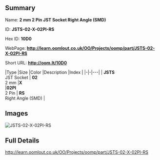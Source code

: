 

## Summary
 
Name: __2 mm 2 Pin JST Socket Right Angle (SMD)__

ID: __JSTS-02-X-02PI-RS__

Hex ID: __10D0__

WebPage: __http://learn.oomlout.co.uk/OO/Projects/oomp/part/JSTS-02-X-02PI-RS__

Short URL: __http://oom.lt/10D0__


|Type   |Size   |Color   |Description   |Index   |
|-|-|---|
| __JSTS__ <br>JST Socket  | __02__<br>2 mm   |__X__<br>    |__02PI__<br>2 Pin    | __RS__<br> Right Angle (SMD) |


## Images
![JSTS-02-X-02PI-RS](http://oomlout.com/oomp-gen/parts/JSTS-02-X-02PI-RS/JSTS-02-X-02PI-RS_420.jpg)

## Full Details

 http://learn.oomlout.co.uk/OO/Projects/oomp/part/JSTS-02-X-02PI-RS

